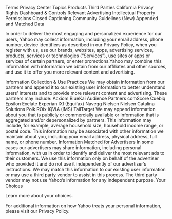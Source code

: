 Terms
Privacy Center
Topics
Products
Third Parties
California Privacy Rights
Dashboard & Controls
Relevant Advertising
Intellectual Property
Permissions
Closed Captioning
Community Guidelines (New)
Appended and Matched Data

In order to deliver the most engaging and personalized experience for our users, Yahoo may collect information, including your email address, phone number, device identifiers as described in our Privacy Policy, when you register with us, use our brands, websites, apps, advertising services, products, services or technologies (“Services”), use sites or apps or services of certain partners, or enter promotions.Yahoo may combine this information with information we obtain from our affiliates and other sources, and use it to offer you more relevant content and advertising.

Information Collection & Use Practices
We may obtain information from our partners and append it to our existing user information to better understand users’ interests and to provide more relevant content and advertising. These partners may include:
Acxiom
BlueKai
Audience Partners
comScore
Cuebiq
Epsilon
Exelate
Experian
IXI (Equifax)
Navegg
Nielsen
Nielsen Catalina Solutions
Polk
ROix
IQVIA (IMS)
TailTarget
We may append information about you that is publicly or commercially available or information that is aggregated and/or depersonalized by partners. This information may include, for example, average household size, household income range, or postal code. This information may be associated with other information we maintain about you, including your email address, physical address, full name, or phone number.
Information Matched for Advertisers
In some cases our advertisers may share information, including personal information, with us in order to identify and deliver the most relevant ads to their customers. We use this information only on behalf of the advertiser who provided it and do not use it independently of our advertiser’s instructions. We may match this information to our existing user information or may use a third party vendor to assist in this process. The third party vendor may not use Yahoo’s information for any independent purpose.
Your Choices

Learn more about your choices.

For additional information on how Yahoo treats your personal information, please visit our Privacy Policy.